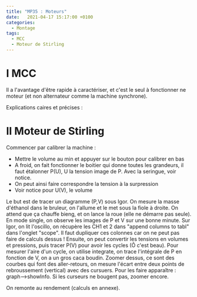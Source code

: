 ```yaml
---
title: "MP35 : Moteurs"
date:   2021-04-17 15:17:00 +0100
categories:
  - Montage
tags:
  - MCC
  - Moteur de Stirling
---
```

# I MCC
Il a l'avantage d'être rapide à caractériser, et c'est le seul à fonctionner ne moteur (et non alternateur comme la machine synchrone).

Explications caires et précises : 

# II Moteur de Stirling

Commencer par calibrer la machine : 
- Mettre le volume au min et appuyer sur le bouton pour calibrer en bas
- A froid, on fait fonctionner le boitier qui donne toutes les grandeurs, il faut étalonner P(U), U la tension image de P. Avec la seringue, voir notice.
- On peut ainsi faire correspondre la tension à la surpression
- Voir notice pour U(V), le volume

Le but est de tracer un diagramme (P,V) sous Igor. On mesure la masse d'éthanol dans le bruleur, on l'allume et le met sous la fiole à droite. On attend que ça chauffe bieng, et on lance la roue (elle ne démarre pas seule). En mode single, on observe les images de P et V sur une bonne minute. Sur Igor, on lit l'oscillo, on récupère les CH1 et 2 dans "append columns to tabl" dans l'onglet "scope". Il faut dupliquer ces colonnes car on ne peut pas faire de calculs dessus ! Ensuite, on peut convertir les tensions en volumes et pressions, puis tracer P(V) pour avoir les cycles (Ô c'est beau). Pour mesurer l'aire d'un cycle, on utilise integrate, on trace l'intégrale de P en fonction de V, on a un gros caca boudin. Zoomer dessus, ce sont des courbes qui font des aller-retours, on mesure l'écart entre deux points de rebroussement (vertical) avec des cursuers. Pour les faire apparaître : graph-->showInfo. Si les curseurs ne bougent pas, zoomer encore.

On remonte au rendement (calculs en annexe).
